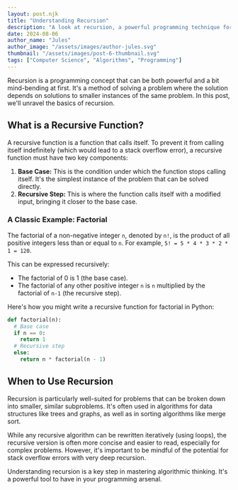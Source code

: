 ```yaml
---
layout: post.njk
title: "Understanding Recursion"
description: "A look at recursion, a powerful programming technique for solving complex problems."
date: 2024-08-06
author_name: "Jules"
author_image: "/assets/images/author-jules.svg"
thumbnail: "/assets/images/post-6-thumbnail.svg"
tags: ["Computer Science", "Algorithms", "Programming"]
---
```


Recursion is a programming concept that can be both powerful and a bit mind-bending at first. It's a method of solving a problem where the solution depends on solutions to smaller instances of the same problem. In this post, we'll unravel the basics of recursion.

## What is a Recursive Function?

A recursive function is a function that calls itself. To prevent it from calling itself indefinitely (which would lead to a stack overflow error), a recursive function must have two key components:

1.  **Base Case:** This is the condition under which the function stops calling itself. It's the simplest instance of the problem that can be solved directly.
2.  **Recursive Step:** This is where the function calls itself with a modified input, bringing it closer to the base case.

### A Classic Example: Factorial

The factorial of a non-negative integer `n`, denoted by `n!`, is the product of all positive integers less than or equal to `n`. For example, `5! = 5 * 4 * 3 * 2 * 1 = 120`.

This can be expressed recursively:
*   The factorial of 0 is 1 (the base case).
*   The factorial of any other positive integer `n` is `n` multiplied by the factorial of `n-1` (the recursive step).

Here's how you might write a recursive function for factorial in Python:

```python
def factorial(n):
  # Base case
  if n == 0:
    return 1
  # Recursive step
  else:
    return n * factorial(n - 1)
```

## When to Use Recursion

Recursion is particularly well-suited for problems that can be broken down into smaller, similar subproblems. It's often used in algorithms for data structures like trees and graphs, as well as in sorting algorithms like merge sort.

While any recursive algorithm can be rewritten iteratively (using loops), the recursive version is often more concise and easier to read, especially for complex problems. However, it's important to be mindful of the potential for stack overflow errors with very deep recursion.

Understanding recursion is a key step in mastering algorithmic thinking. It's a powerful tool to have in your programming arsenal.

